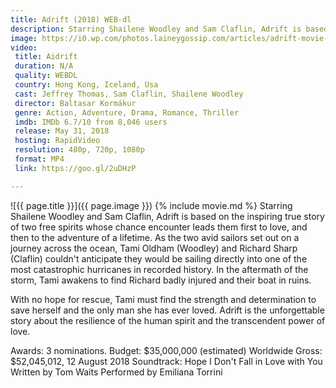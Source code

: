 ```yaml
---
title: Adrift (2018) WEB-dl
description: Starring Shailene Woodley and Sam Claflin, Adrift is based on the inspiring true story of two free spirits
image: https://i0.wp.com/photos.laineygossip.com/articles/adrift-movie-poster-06jun18.jpg 
video:
 title: Aidrift
 duration: N/A
 quality: WEBDL
 country: Hong Kong, Iceland, Usa
 cast: Jeffrey Thomas, Sam Claflin, Shailene Woodley
 director: Baltasar Kormákur
 genre: Action, Adventure, Drama, Romance, Thriller
 imdb: IMDb 6.7/10 from 8,046 users
 release: May 31, 2018
 hosting: RapidVideo
 resolution: 480p, 720p, 1080p
 format: MP4
 link: https://goo.gl/2uDHzP

---
```

![{{ page.title }}]({{ page.image }})
{% include movie.md %}
Starring Shailene Woodley and Sam Claflin, Adrift is based on the inspiring true story of two free spirits whose chance encounter leads them first to love, and then to the adventure of a lifetime. As the two avid sailors set out on a journey across the ocean, Tami Oldham (Woodley) and Richard Sharp (Claflin) couldn't anticipate they would be sailing directly into one of the most catastrophic hurricanes in recorded history. In the aftermath of the storm, Tami awakens to find Richard badly injured and their boat in ruins.

With no hope for rescue, Tami must find the strength and determination to save herself and the only man she has ever loved. Adrift is the unforgettable story about the resilience of the human spirit and the transcendent power of love.

Awards: 3 nominations.
Budget: $35,000,000 (estimated)
Worldwide Gross: $52,045,012, 12 August 2018
Soundtrack: Hope I Don't Fall in Love with You Written by Tom Waits Performed by Emiliana Torrini
